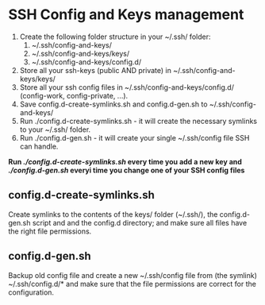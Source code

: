 # SSH Config and Keys management

1. Create the following folder structure in your ~/.ssh/ folder:
   1. ~/.ssh/config-and-keys/
   2. ~/.ssh/config-and-keys/keys/
   3. ~/.ssh/config-and-keys/config.d/
2. Store all your ssh-keys (public AND private) in ~/.ssh/config-and-keys/keys/
3. Store all your ssh config files in ~/.ssh/config-and-keys/config.d/ (config-work, config-private, ...).
4. Save config.d-create-symlinks.sh and config.d-gen.sh to ~/.ssh/config-and-keys/
5. Run ./config.d-create-symlinks.sh - it will create the necessary symlinks to your ~/.ssh/ folder.
6. Run ./config.d-gen.sh - it will create your single ~/.ssh/config file SSH can handle.

**Run *./config.d-create-symlinks.sh* every time you add a new key and *./config.d-gen.sh* everyi time you change one of your SSH config files**

## config.d-create-symlinks.sh

Create symlinks to the contents of the keys/ folder (~/.ssh/), the config.d-gen.sh script and and the config.d directory; and make sure all files have the right file permissions.

## config.d-gen.sh

Backup old config file and create a new ~/.ssh/config file from (the symlink) ~/.ssh/config.d/* and make sure that the file permissions are correct for the configuration.


